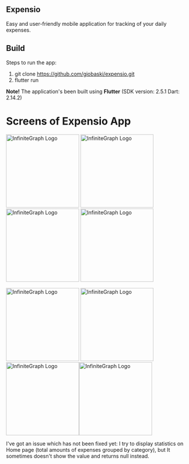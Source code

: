 ## Expensio
Easy and user-friendly mobile application for tracking of your daily expenses.

## Build

Steps to run the app:
1. git clone https://github.com/giobaski/expensio.git
2. flutter run

**Note!** The application's been built using **Flutter** (SDK version: 2.5.1 Dart: 2.14.2)

# Screens of Expensio App

<img src="https://user-images.githubusercontent.com/4931346/162293890-de676c1e-3a3d-4378-b265-2ddc1fc07e21.png" alt="InfiniteGraph Logo" width="200"> <img src="https://user-images.githubusercontent.com/4931346/162294034-8248134d-0e60-4b13-a77a-ec8072fcf358.png" alt="InfiniteGraph Logo" width="200"> <img src="https://user-images.githubusercontent.com/4931346/162294152-426a6e6a-bcc7-4c8a-a671-d494b401d2de.png" alt="InfiniteGraph Logo" width="200"> <img src="https://user-images.githubusercontent.com/4931346/162294233-d009c23f-c619-4c22-8b80-807e607368de.png" alt="InfiniteGraph Logo" width="200">

<img src="https://user-images.githubusercontent.com/4931346/162324147-ba8196ef-c239-4d4f-a1b6-bb9bffc37a27.png" alt="InfiniteGraph Logo" width="200"> <img src="https://user-images.githubusercontent.com/4931346/162294484-1f641b40-013a-4399-82c9-0a521e840ca4.png" alt="InfiniteGraph Logo" width="200"> <img src="https://user-images.githubusercontent.com/4931346/162294632-4b051b26-c877-4145-b67e-5cacc2778bc2.png" alt="InfiniteGraph Logo" width="200"><img src="https://user-images.githubusercontent.com/4931346/162294561-f776db23-113d-4fe7-8ca9-eb9cdd26d7f9.png" alt="InfiniteGraph Logo" width="200">


I've got an issue which has not been fixed yet: I try to display statistics on Home page (total amounts of expenses grouped by category), 
but It sometimes doesn't show the value and returns null instead. 